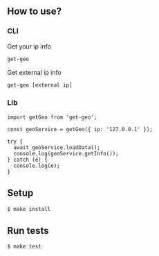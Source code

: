 ## How to use?

### CLI

Get your ip info

```sh
get-geo
```

Get external ip info

```sh
get-geo [external ip]
```

### Lib

```
import getGeo from 'get-geo';

const geoService = getGeo({ ip: '127.0.0.1' });

try {
  await geoService.loadData();
  console.log(geoService.getInfo());
} catch (e) {
  console.log(e);
}
```

## Setup

```sh
$ make install
```

## Run tests

```sh
$ make test
```
